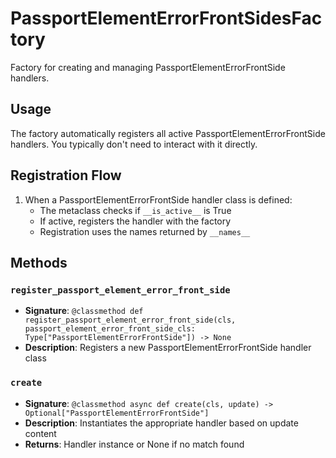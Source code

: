 # PassportElementErrorFrontSidesFactory

Factory for creating and managing PassportElementErrorFrontSide handlers.

## Usage

The factory automatically registers all active PassportElementErrorFrontSide handlers. 
You typically don't need to interact with it directly.

## Registration Flow

1. When a PassportElementErrorFrontSide handler class is defined:
   - The metaclass checks if `__is_active__` is True
   - If active, registers the handler with the factory
   - Registration uses the names returned by `__names__`

## Methods

### `register_passport_element_error_front_side`
- **Signature**: `@classmethod def register_passport_element_error_front_side(cls, passport_element_error_front_side_cls: Type["PassportElementErrorFrontSide"]) -> None`
- **Description**: Registers a new PassportElementErrorFrontSide handler class

### `create`
- **Signature**: `@classmethod async def create(cls, update) -> Optional["PassportElementErrorFrontSide"]`
- **Description**: Instantiates the appropriate handler based on update content
- **Returns**: Handler instance or None if no match found
